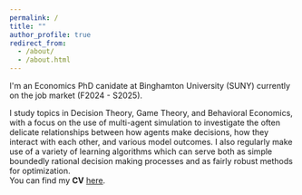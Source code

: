 ```yaml
---
permalink: /
title: ""
author_profile: true
redirect_from: 
  - /about/
  - /about.html
---
```


I'm an Economics PhD canidate at Binghamton University (SUNY) currently on the job market (F2024 - S2025).<br>

I study topics in Decision Theory, Game Theory, and Behavioral Economics, with a focus on the use of multi-agent simulation to investigate the often delicate relationships between how agents make decisions, how they interact with each other, and various model outcomes. I also regularly make use of a variety of learning algorithms which can serve both as simple boundedly rational decision making processes and as fairly robust methods for optimization.<br>
You can find my <b>CV</b> [here](https://chriszosh1.github.io/files/CV_ChrisZosh.pdf).